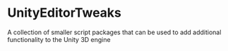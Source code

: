 # UnityEditorTweaks
A collection of smaller script packages that can be used to add additional functionality to the Unity 3D engine
